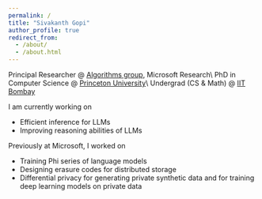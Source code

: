 ```yaml
---
permalink: /
title: "Sivakanth Gopi"
author_profile: true
redirect_from: 
  - /about/
  - /about.html
---
```


Principal Researcher @ [Algorithms group](https://www.microsoft.com/en-us/research/group/algorithms-redmond/), Microsoft Research\\
PhD in Computer Science @ [Princeton University](http://www.cs.princeton.edu/)\\
Undergrad (CS & Math) @ [IIT Bombay](http://www.iitb.ac.in/)
<!---
I am a principal researcher in the [Algorithms group](https://www.microsoft.com/en-us/research/group/algorithms-redmond/) at [Microsoft Research Redmond](https://www.microsoft.com/en-us/research/lab/microsoft-research-redmond). 
I graduated with a PhD in Theoretical Computer Science from [Princeton University](http://www.cs.princeton.edu/) in 2018. I completed my undergraduate studies at [IIT Bombay](http://www.iitb.ac.in/) with a major in computer science and a minor in mathematics.
-->

I am currently working on
- Efficient inference for LLMs
- Improving reasoning abilities of LLMs

Previously at Microsoft, I worked on
- Training Phi series of language models
- Designing erasure codes for distributed storage
- Differential privacy for generating private synthetic data and for training deep learning models on private data
